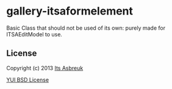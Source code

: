 gallery-itsaformelement
=======================


Basic Class that should not be used of its own: purely made for ITSAEditModel to use.

License
-------

Copyright (c) 2013 [Its Asbreuk](http://http://itsasbreuk.nl)

[YUI BSD License](http://developer.yahoo.com/yui/license.html)
